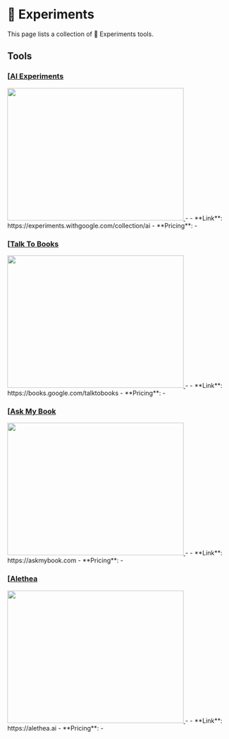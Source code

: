 # 🥼 Experiments

This page lists a collection of 🥼 Experiments tools.

## Tools

### [[AI Experiments](https://experiments.withgoogle.com/collection/ai)
<a href="https://experiments.withgoogle.com/collection/ai">
   <img src="media/AI Experiments.png" width="400" height="300">
</a>
-
- **Link**: https://experiments.withgoogle.com/collection/ai
- **Pricing**: -

### [[Talk To Books](https://books.google.com/talktobooks)
<a href="https://books.google.com/talktobooks">
   <img src="media/Talk To Books.png" width="400" height="300">
</a>
-
- **Link**: https://books.google.com/talktobooks
- **Pricing**: -

### [[Ask My Book](https://askmybook.com)
<a href="https://askmybook.com">
   <img src="media/Ask My Book.png" width="400" height="300">
</a>
-
- **Link**: https://askmybook.com
- **Pricing**: -

### [[Alethea](https://alethea.ai)
<a href="https://alethea.ai">
   <img src="media/Alethea.png" width="400" height="300">
</a>
-
- **Link**: https://alethea.ai
- **Pricing**: -

